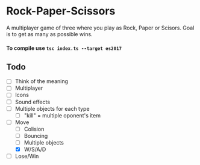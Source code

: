 # Rock-Paper-Scissors
  A multiplayer game of three where you play as Rock, Paper or Scisors.
  Goal is to get as many as possible wins.
 #### To compile use `tsc index.ts --target es2017`
  
  ## Todo
   - [ ] Think of the meaning
   - [ ] Multiplayer
   - [ ] Icons
   - [ ] Sound effects
   - [ ] Multiple objects for each type
      - [ ] "kill" = multiple oponent's item
   - [ ] Move
      - [ ] Colision
      - [ ] Bouncing
      - [ ] Multiple objects
      - [x] W/S/A/D
  - [ ] Lose/Win
